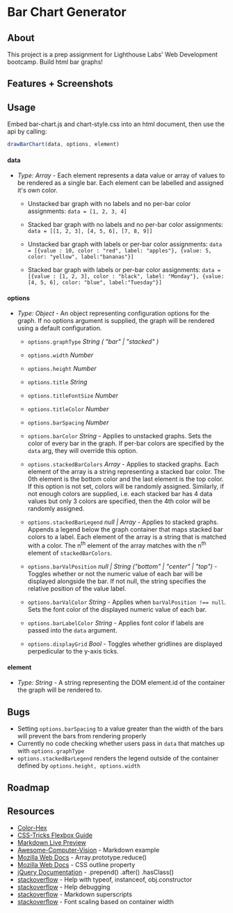 # Bar Chart Generator

## About
This project is a prep assignment for Lighthouse Labs' Web Development bootcamp.  Build html bar graphs!

## Features + Screenshots

## Usage

Embed bar-chart.js and chart-style.css into an html document, then use the api by calling:

```javascript
drawBarChart(data, options, element)
```

#### data
- *Type: Array* - Each element represents a data value or array of values to be rendered as a single bar. Each element can be labelled and assigned it's own color.
  - Unstacked bar graph with no labels and no per-bar color assignments: `data = [1, 2, 3, 4]`

  - Stacked bar graph with no labels and no per-bar color assignments: `data = [[1, 2, 3], [4, 5, 6], [7, 8, 9]]`

  - Unstacked bar graph with labels or per-bar color assignments:
    `data = [{value : 10, color : "red", label: "apples"}, {value: 5, color: "yellow", label:"bananas"}]`

  - Stacked bar graph with labels or per-bar color assignments:
    `data = [{value : [1, 2, 3], color : "black", label: "Monday"}, {value: [4, 5, 6], color: "blue", label:"Tuesday"}]`

#### options
- *Type: Object* - An object representing configuration options for the graph.  If no options argument is supplied, the graph will be rendered using a default configuration.
  - `options.graphType` *String ( "bar" | "stacked" )*

  - `options.width` *Number*

  - `options.height` *Number*

  - `options.title` *String*

  - `options.titleFontSize` *Number*

  - `options.titleColor` *Number*

  - `options.barSpacing` *Number*

  - `options.barColor` *String* - Applies to unstacked graphs.  Sets the color of every bar in the graph.  If per-bar colors are specified by the `data` arg, they will override this option.

  - `options.stackedBarColors` *Array* - Applies to stacked graphs.  Each element of the array is a string representing a stacked bar color.  The 0th element is the bottom color and the last element is the top color.  If this option is not set, colors will be randomly assigned.  Similarly, if not enough colors are supplied, i.e. each stacked bar has 4 data values but only 3 colors are specified, then the 4th color will be randomly assigned.

  - `options.stackedBarLegend` *null | Array* - Applies to stacked graphs.  Appends a legend below the graph container that maps stacked bar colors to a label.  Each element of the array is a string that is matched with a color.  The n<sup>th</sup> element of the array matches with the n<sup>th</sup> element of `stackedBarColors`.

  - `options.barValPosition` *null | String ("bottom" | "center" | "top")* - Toggles whether or not the numeric value of each bar will be displayed alongside the bar.  If not null, the string specifies the relative position of the value label.

  - `options.barValColor` *String* - Applies when `barValPosition !== null`.  Sets the font color of the displayed numeric value of each bar.

  - `options.barLabelColor` *String* - Applies font color if labels are passed into the `data` argument.

  - `options.displayGrid` *Bool* - Toggles whether gridlines are displayed perpedicular to the y-axis ticks.

#### element
  - *Type: String* - A string representing the DOM element.id of the container the graph will be rendered to.

## Bugs
  - Setting `options.barSpacing` to a value greater than the width of the bars will prevent the bars from rendering properly
  - Currently no code checking whether users pass in `data` that matches up with `options.graphType`
  - `options.stackedBarLegend` renders the legend outside of the container defined by `options.height, options.width`

## Roadmap

## Resources
* [Color-Hex](www.color-hex.com)
* [CSS-Tricks Flexbox Guide](https://css-tricks.com/snippets/css/a-guide-to-flexbox/)
* [Markdown Live Preview](http://markdownlivepreview.com/)
* [Awesome-Computer-Vision](https://github.com/jbhuang0604/awesome-computer-vision/blob/master/README.md) - Markdown example
* [Mozilla Web Docs](https://developer.mozilla.org/en-US/docs/Web/JavaScript/Reference/Global_Objects/Array/Reduce) - Array.prototype.reduce()
* [Mozilla Web Docs](https://developer.mozilla.org/en-US/docs/Web/CSS/outline) - CSS outline property
* [jQuery Documentation](http://api.jquery.com) - .prepend() .after() .hasClass()
* [stackoverflow](https://stackoverflow.com/questions/1249531/how-to-get-a-javascript-objects-class#1249554) - Help with typeof, instanceof, obj.constructor
* [stackoverflow](https://stackoverflow.com/questions/280389/how-do-you-find-out-the-caller-function-in-javascript) - Help debugging
* [stackoverflow](https://stackoverflow.com/questions/15155778/superscript-in-markdown-github-flavored) - Markdown superscripts
* [stackoverflow](https://stackoverflow.com/questions/16056591/font-scaling-based-on-width-of-container#19814948) - Font scaling based on container width